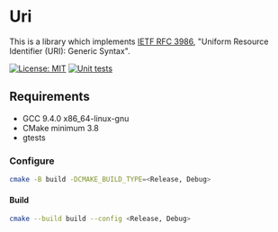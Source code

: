 # Uri

This is a library which implements [IETF RFC 3986](https://datatracker.ietf.org/doc/html/rfc3986), "Uniform Resource Identifier (URI): Generic Syntax".

[![License: MIT](https://img.shields.io/badge/License-MIT-yellow.svg)](https://opensource.org/licenses/MIT)
[![Unit tests](https://github.com/AlexandarDjordjevic/Uri/actions/workflows/Debug.yml/badge.svg)](https://github.com/AlexandarDjordjevic/Uri/actions/workflows/Debug.yml)

## Requirements

* GCC 9.4.0 x86_64-linux-gnu
* CMake minimum 3.8
* gtests 

### Configure

```bash
cmake -B build -DCMAKE_BUILD_TYPE=<Release, Debug>
```

#### Build

```bash
cmake --build build --config <Release, Debug>
```
